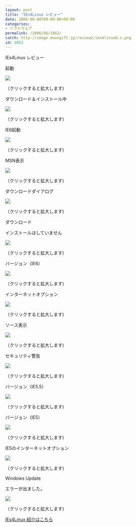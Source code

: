 ```yaml
---
layout: post
title: "IEs4Linux レビュー"
date: 2006-06-08T09:00:00+09:00
categories:
- ソフトウェア
permalink: /2006/06/1862/
catch: http://image.moongift.jp/review2/ies4linux8.s.png
id: 1851
---
```

IEs4Linux レビュー  
<!--more-->

起動

  

[![](http://image.moongift.jp/review2/ies4linux1.s.png)](http://image.moongift.jp/review2/ies4linux1.png)  
  
（クリックすると拡大します)

  

ダウンロード＆インストール中

  

[![](http://image.moongift.jp/review2/ies4linux2.s.png)](http://image.moongift.jp/review2/ies4linux2.png)  
  
（クリックすると拡大します)

  

IE6起動

  

[![](http://image.moongift.jp/review2/ies4linux3.s.png)](http://image.moongift.jp/review2/ies4linux3.png)  
  
（クリックすると拡大します)

  

MSN表示

  

[![](http://image.moongift.jp/review2/ies4linux4.s.png)](http://image.moongift.jp/review2/ies4linux4.png)  
  
（クリックすると拡大します)

  

ダウンロードダイアログ

  

[![](http://image.moongift.jp/review2/ies4linux5.s.png)](http://image.moongift.jp/review2/ies4linux5.png)  
  
（クリックすると拡大します)

  

ダウンロード

  

インストールはしていません

  

[![](http://image.moongift.jp/review2/ies4linux6.s.png)](http://image.moongift.jp/review2/ies4linux6.png)  
  
（クリックすると拡大します)

  

バージョン（IE6）

  

[![](http://image.moongift.jp/review2/ies4linux7.s.png)](http://image.moongift.jp/review2/ies4linux7.png)  
  
（クリックすると拡大します)

  

インターネットオプション

  

[![](http://image.moongift.jp/review2/ies4linux8.s.png)](http://image.moongift.jp/review2/ies4linux8.png)  
  
（クリックすると拡大します)

  

ソース表示

  

[![](http://image.moongift.jp/review2/ies4linux9.s.png)](http://image.moongift.jp/review2/ies4linux9.png)  
  
（クリックすると拡大します)

  

セキュリティ警告

  

[![](http://image.moongift.jp/review2/ies4linux10.s.png)](http://image.moongift.jp/review2/ies4linux10.png)  
  
（クリックすると拡大します)

  

バージョン（IE5.5）

  

[![](http://image.moongift.jp/review2/ies4linux11.s.png)](http://image.moongift.jp/review2/ies4linux11.png)  
  
（クリックすると拡大します)

  

バージョン（IE5）

  

  

[![](http://image.moongift.jp/review2/ies4linux12.s.png)](http://image.moongift.jp/review2/ies4linux12.png)  
  
（クリックすると拡大します)

  

IE5のインターネットオプション

  

[![](http://image.moongift.jp/review2/ies4linux13.s.png)](http://image.moongift.jp/review2/ies4linux13.png)  
  
（クリックすると拡大します)

  

Windows Update

  

エラーが出ました。

  

[![](http://image.moongift.jp/review2/ies4linux14.s.png)](http://image.moongift.jp/review2/ies4linux14.png)  
  
（クリックすると拡大します)

  

[IEs4Linux 紹介はこちら](http://oss.moongift.jp/intro/i-1861.html)

